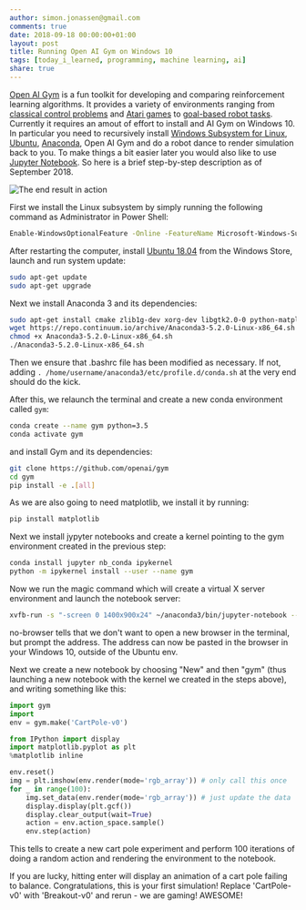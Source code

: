 ```yaml
---
author: simon.jonassen@gmail.com
comments: true
date: 2018-09-18 00:00:00+01:00
layout: post
title: Running Open AI Gym on Windows 10
tags: [today_i_learned, programming, machine learning, ai]
share: true
---
```


[Open AI Gym](https://gym.openai.com/) is a fun toolkit for developing and comparing reinforcement learning algorithms. It provides a variety of environments ranging from [classical control problems](https://gym.openai.com/envs/#classic_control) and [Atari games](https://gym.openai.com/envs/#atari) to [goal-based robot tasks](https://gym.openai.com/envs/#robotics). Currently it requires an amout of effort to install and AI Gym on Windows 10. In particular you need to recursively install [Windows Subsystem for Linux](https://docs.microsoft.com/en-us/windows/wsl/install-win10), [Ubuntu](https://www.ubuntu.com), [Anaconda](https://www.anaconda.com), Open AI Gym and do a robot dance to render simulation back to you. To make things a bit easier later you would also like to use [Jupyter Notebook](http://jupyter.org/). So here is a brief step-by-step description as of September 2018.

![The end result in action](http://s-j.github.io/images/cartpole.png)

First we install the Linux subsystem by simply running the following command as Administrator in Power Shell:

```bash
Enable-WindowsOptionalFeature -Online -FeatureName Microsoft-Windows-Subsystem-Linux
```

After restarting the computer, install [Ubuntu 18.04](https://www.microsoft.com/en-us/p/ubuntu-1804-lts/9n9tngvndl3q) from the Windows Store, launch and run system update:

```bash
sudo apt-get update
sudo apt-get upgrade
```

Next we install Anaconda 3 and its dependencies:

```bash
sudo apt-get install cmake zlib1g-dev xorg-dev libgtk2.0-0 python-matplotlib swig python-opengl xvfb
wget https://repo.continuum.io/archive/Anaconda3-5.2.0-Linux-x86_64.sh
chmod +x Anaconda3-5.2.0-Linux-x86_64.sh
./Anaconda3-5.2.0-Linux-x86_64.sh
```

Then we ensure that .bashrc file has been modified as necessary. If not, adding `. /home/username/anaconda3/etc/profile.d/conda.sh` at the very end should do the kick. 

After this, we relaunch the terminal and create a new conda environment called `gym`:

```bash
conda create --name gym python=3.5
conda activate gym
```

and install Gym and its dependencies:

```bash
git clone https://github.com/openai/gym
cd gym
pip install -e .[all]
```

As we are also going to need matplotlib, we install it by running:
```bash
pip install matplotlib
```

Next we install jypyter notebooks and create a kernel pointing to the gym environment created in the previous step:

```bash
conda install jupyter nb_conda ipykernel
python -m ipykernel install --user --name gym
```

Now we run the magic command which will create a virtual X server environment and launch the notebook server:

```bash
xvfb-run -s "-screen 0 1400x900x24" ~/anaconda3/bin/jupyter-notebook --no-browser
```

no-browser tells that we don't want to open a new browser in the terminal, but prompt the address. The address can now be pasted in the browser in your Windows 10, outside of the Ubuntu env. 

Next we create a new notebook by choosing "New" and then "gym" (thus launching a new notebook with the kernel we created in the steps above), and writing something like this:

```python
import gym
import 
env = gym.make('CartPole-v0')

from IPython import display
import matplotlib.pyplot as plt
%matplotlib inline

env.reset()
img = plt.imshow(env.render(mode='rgb_array')) # only call this once
for _ in range(100):
    img.set_data(env.render(mode='rgb_array')) # just update the data
    display.display(plt.gcf())
    display.clear_output(wait=True)
    action = env.action_space.sample()
    env.step(action)
```

This tells to create a new cart pole experiment and perform 100 iterations of doing a random action and rendering the environment to the notebook.

If you are lucky, hitting enter will display an animation of a cart pole failing to balance. Congratulations, this is your first simulation! Replace 'CartPole-v0' with 'Breakout-v0' and rerun - we are gaming! AWESOME!
